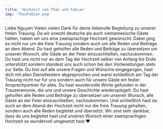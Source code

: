 ```yaml
---
title: 'Hochzeit von Thảo und Fabian'
img: 'ThaoFabian.png'
---
```

Liebe Nguyen
Vielen vielen Dank für deine liebevolle Begleitung zu unserer freien Trauung. Da wir sowohl deutsche als auch vietnamesische Gäste hatten, haben wir uns eine zweisprachige Hochzeit gewünscht. Dabei ging es nicht nur um die freie Trauung sondern auch um alle Reden und Beiträge an dem Abend. Du hast geholfen alle Reden und Beiträge zu übersetzen um unseren Wunsch, alle Gäste an der Feier einzuschließen, nachzukommen. 
Du hast uns nicht nur an dem Tag der Hochzeit selber von Anfang bis Ende unterstützt sondern standest uns auch schon bei den Vorbereitungen stets zur Seite. Du bist auf alle unsere Fragen und Wünsche eingegangen, hast dich mit allen Dienstleistern abgesprochen und warst schließlich am Tag der Trauung nicht nur für uns sondern auch für unsere Gäste ein fester Ansprechpartner für alles. 
Du hast wundervolle Worte gefunden in der Trauzeremonie, die uns und unsere Geschichte wiederspiegelt. Du hast geholfen alle Reden und Beiträge zu übersetzen um unseren Wunsch, alle Gäste an der Feier einzuschließen, nachzukommen. Und schließlich hast du auch an dem Abend der Hochzeit nicht nur die freie Trauung gehalten, sondern auch alle Reden begleitet und übersetzt. 
Wir sind sehr dankbar, dass du uns begleitet hast und unseren Wunsch einer zweisprachigen Hochzeit so wundervoll umgesetzt hast ❤️
